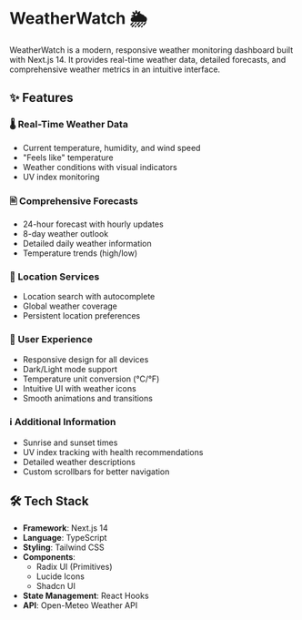 # WeatherWatch 🌦️

WeatherWatch is a modern, responsive weather monitoring dashboard built with Next.js 14. It provides real-time weather data, detailed forecasts, and comprehensive weather metrics in an intuitive interface.

## ✨ Features

### 🌡️ Real-Time Weather Data
- Current temperature, humidity, and wind speed
- "Feels like" temperature
- Weather conditions with visual indicators
- UV index monitoring

### 🖹 Comprehensive Forecasts
- 24-hour forecast with hourly updates
- 8-day weather outlook
- Detailed daily weather information
- Temperature trends (high/low)

### 📍 Location Services
- Location search with autocomplete
- Global weather coverage
- Persistent location preferences

### 👤 User Experience
- Responsive design for all devices
- Dark/Light mode support
- Temperature unit conversion (°C/°F)
- Intuitive UI with weather icons
- Smooth animations and transitions

### ℹ️ Additional Information
- Sunrise and sunset times
- UV index tracking with health recommendations
- Detailed weather descriptions
- Custom scrollbars for better navigation

## 🛠️ Tech Stack

- **Framework**: Next.js 14
- **Language**: TypeScript
- **Styling**: Tailwind CSS
- **Components**: 
  - Radix UI (Primitives)
  - Lucide Icons
  - Shadcn UI
- **State Management**: React Hooks
- **API**: Open-Meteo Weather API



